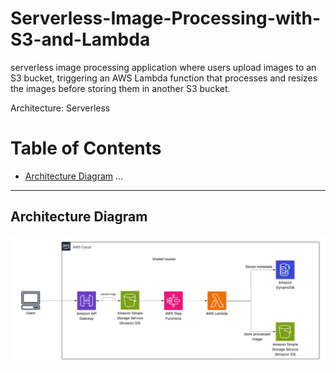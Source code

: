 # Serverless-Image-Processing-with-S3-and-Lambda
serverless image processing application where users upload images to an S3 bucket, triggering an AWS Lambda function that processes and resizes the images before storing them in another S3 bucket.

Architecture: Serverless


# Table of Contents

- [Architecture Diagram](#architecture-diagram)
...
---
## Architecture Diagram
![Serverless Image Processing Architecture Diagram](docs/Blank%20diagram.png)

